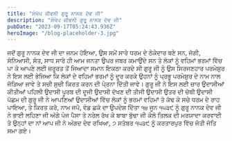 ```yaml
---
title: "ਸੰਖੇਪ ਜੀਵਨੀ ਗੁਰੂ ਨਾਨਕ ਦੇਵ ਜੀ"
description: "ਸੰਖੇਪ ਜੀਵਨੀ ਗੁਰੂ ਨਾਨਕ ਦੇਵ ਜੀ"
pubDate: "2023-09-17T05:24:43.936Z"
heroImage: "/blog-placeholder-3.jpg"
---
```


ਜਦੋਂ ਗੁਰੂ ਨਾਨਕ ਦੇਵ ਜੀ ਦਾ ਜਨਮ ਹੋਇਆ, ਉਸ ਸਮੇਂ ਸਾਰੇ  ਧਰਮ ਦੇ ਠੇਕੇਦਾਰ ਬਣੇ ਸਨ, ਜੋਗੀ, ਸੰਨਿਆਸੀ, ਸੰਤ, ਸਾਧ ਸਾਰੇ ਹੀ ਆਮ ਜਨਤਾ ਉਪਰ ਜਬਰ ਕਮਾਉਂਦੇ ਸਨ ਤੇ ਲੋਕਾਂ ਨੂੰ ਵਹਿਮਾਂ ਭਰਮਾਂ ਵਿੱਚ ਪਾ ਕੇ ਆਪਣੇ ਲਈ ਜ਼ਰੂਰਤ ਤੋਂ ਜਿਆਦਾ ਸਮਾਨ ਇਕਠਾ ਕਰਦੇ ਸੀ
ਗੁਰੂ ਜੀ ਨੂੰ ਉਸ ਸਿਰਜਣਹਾਰ ਪਰਮੇਸ਼ੁਰ ਨੇ ਇਸ ਲਈ ਭੇਜਿਆ ਕਿ ਲੋਕਾਂ ਦੇ ਵਹਿਮਾਂ ਭਰਮਾਂ ਨੂੰ ਦੂਰ ਕਰਕੇ ਉਹਨਾਂ ਨੂੰ ਪ੍ਰਭੂ ਪਰਮੇਸ਼ੁਰ ਦੇ ਨਾਮ ਨਾਲ ਜੋੜਿਆ ਜਾਵੇ ਤੇ ਸਚੀ ਸੁਚੀ ਕਿਰਤ ਕਰਨ ਦੀ ਪੇ੍ਰਨਾ ਦਿੱਤੀ ਜਾਵੇ। 
ਗੁਰੂ ਜੀ ਨੇ ਇਸ ਲਈ ਚਾਰ ਉਦਾਸੀਆਂ ਕੀਤੀਆਂ
ਪਹਿਲੀ ਉਦਾਸੀ ਪੂਰਬ ਦੀ
ਦੂਜੀ ਉਦਾਸੀ ਦੱਖਣ ਦੀ
ਤੀਜੀ ਉਦਾਸੀ ਉਤਰ ਦੀ
ਚੋਥੀ ਉਦਾਸੀ  ਪੱਛਮ ਦੀ
ਗੁਰੂ ਜੀ ਨੇ ਆਪਣਿਆਂ ਉਦਾਸੀਆਂ ਵਿੱਚ ਲੋਕਾਂ ਨੂੰ ਭਰਮਾਂ ਵਹਿਮਾਂ ਤੋ ਕੱਢ ਕੇ ਸਚੇ ਧਰਮ ਦੇ ਰਾਹ ਪਾਇਆ, ਤੇ ਕਿਰਤ ਕਰੋ, ਨਾਮ ਜਪੋ, ਵੰਡ ਛਕੋ ਦਾ ਉਪਦੇਸ਼ ਦਿੱਤਾ
੧੪ ਜੂਨ ੧੫੩੯ ਨੂੰ ਗੁਰੂ ਨਾਨਕ ਦੇਵ ਜੀ ਨੇ ਭਾਈ ਲਹਿਣਾ ਜੀ ਅੱਗੇ ਪੰਜ ਪੈਸਾ ਤੇ ਨਰੇਲ ਰੱਖ ਕੇ ਬਾਬਾ ਬੁੱਢਾ ਜੀ ਕੋਲੋ ਤਿਲਕ ਦੀ ਮਰਯਾਦਾ ਕਰਵਾਈ ਤੇ ਉਨ੍ਹਾਂ ਦਾ ਨਾਂ ਆਪ ਜੀ  ਨੇ ਅੰਗਦ ਦੇਵ ਰਖਿਆ, ੭ ਸਤੰਬਰ ੧੫੩੯ ਨੂੰ ਕਰਤਾਰਪੁਰ ਵਿੱਚ ਜੋਤੀ ਜੋਤਿ ਸਮਾ ਗਏ।

